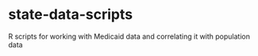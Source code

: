# state-data-scripts
R scripts for working with Medicaid data and correlating it with population data


